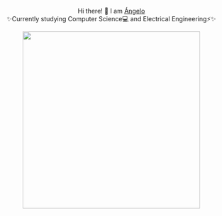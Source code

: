 
<p align="center">Hi there! 👋 I am <a href="https://github.com/angelosalazarb">Ángelo</a><br>
	✨Currently studying Computer Science💻 and Electrical Engineering⚡✨<br>

<p align="center"><img src="https://github-readme-stats.vercel.app/api?username=angelosalazarb&&show_icons=true&title_color=ffffff&icon_color=bb2acf&text_color=daf7dc&bg_color=151515" width="400"></p>
<!--
**angelosalazarb/angelosalazarb** is a ✨ _special_ ✨ repository because its `README.md` (this file) appears on your GitHub profile.

Here are some ideas to get you started:

- 🔭 I’m currently working on ...
- 🌱 I’m currently learning ...
- 👯 I’m looking to collaborate on ...
- 🤔 I’m looking for help with ...
- 💬 Ask me about ...
- 📫 How to reach me: ...
- 😄 Pronouns: ...
- ⚡ Fun fact: ...
-->
